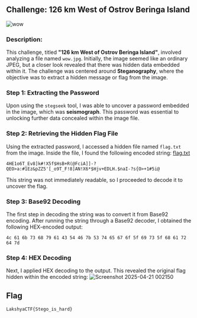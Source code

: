 ## Challenge: 126 km West of Ostrov Beringa Island 
![wow](https://github.com/user-attachments/assets/29580e4e-951e-4487-8e99-cdbf7bb00394)


### Description:
This challenge, titled **"126 km West of Ostrov Beringa Island"**, involved analyzing a file named `wow.jpg`. Initially, the image seemed like an ordinary JPEG, but a closer look revealed that there was hidden data embedded within it. The challenge was centered around **Steganography**, where the objective was to extract a hidden message or flag from the image.

### Step 1: Extracting the Password
Upon using the `stegseek` tool, I was able to uncover a password embedded in the image, which was **seismograph**. This password was essential to unlocking further data concealed within the image file.

### Step 2: Retrieving the Hidden Flag File
Using the extracted password, I accessed a hidden file named `flag.txt` from the image. Inside the file, I found the following encoded string: 
[flag.txt](https://github.com/user-attachments/files/19826609/flag.txt)


```4HE1o6T_Ev8]k#!X5f$HsB+R(@FciA]]-?QEO>a:#1Ez&pZZ5'[_o9T_F!8]AN!X6*$Hjv+EDLH.$naI-?s{O>+1#5i@```

This string was not immediately readable, so I proceeded to decode it to uncover the flag.

### Step 3: Base92 Decoding
The first step in decoding the string was to convert it from Base92 encoding. After running the string through a Base92 decoder, I obtained the following HEX-encoded output:

```4c 61 6b 73 68 79 61 43 54 46 7b 53 74 65 67 6f 5f 69 73 5f 68 61 72 64 7d```


### Step 4: HEX Decoding
Next, I applied HEX decoding to the output. This revealed the original flag hidden within the encoded string:
![Screenshot 2025-04-21 002150](https://github.com/user-attachments/assets/b74bafea-9dea-4916-b764-06021483a8e0)

## Flag
<prev>```LakshyaCTF{Stego_is_hard}```</prev>

